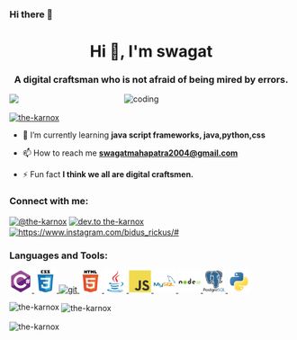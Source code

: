 ### Hi there 👋
<h1 align="center">Hi 👋, I'm swagat</h1>
<h3 align="center">A digital craftsman who is not afraid of being mired by errors.</h3>
<img align="right" alt="coding" width = "300" src="https://media1.giphy.com/media/Ll22OhMLAlVDb8UQWe/source.gif">

<p align="left"> <img src="https://media.giphy.com/media/npIVZg7MYoEUg/giphy.gif" /> </p>

<p align="left"> <a href="https://github.com/ryo-ma/github-profile-trophy"><img src="https://github-profile-trophy.vercel.app/?username=the-karnox" alt="the-karnox" /></a> </p>

- 🌱 I’m currently learning **java script frameworks, java,python,css**

- 📫 How to reach me **swagatmahapatra2004@gmail.com**

- ⚡ Fun fact **I think we all are digital craftsmen.**

<h3 align="left">Connect with me:</h3>
<p align="left">
<a href="https://codepen.io/@the-karnox" target="blank"><img align="center" src="https://raw.githubusercontent.com/rahuldkjain/github-profile-readme-generator/master/src/images/icons/Social/codepen.svg" alt="@the-karnox" height="30" width="40" /></a>
<a href="https://dev.to/dev.to the-karnox" target="blank"><img align="center" src="https://raw.githubusercontent.com/rahuldkjain/github-profile-readme-generator/master/src/images/icons/Social/devto.svg" alt="dev.to the-karnox" height="30" width="40" /></a>
<a href="https://instagram.com/https://www.instagram.com/bidus_rickus/#" target="blank"><img align="center" src="https://raw.githubusercontent.com/rahuldkjain/github-profile-readme-generator/master/src/images/icons/Social/instagram.svg" alt="https://www.instagram.com/bidus_rickus/#" height="30" width="40" /></a>
</p>

<h3 align="left">Languages and Tools:</h3>
<p align="left"> <a href="https://www.w3schools.com/cs/" target="_blank" rel="noreferrer"> <img src="https://raw.githubusercontent.com/devicons/devicon/master/icons/csharp/csharp-original.svg" alt="csharp" width="40" height="40"/> </a> <a href="https://www.w3schools.com/css/" target="_blank" rel="noreferrer"> <img src="https://raw.githubusercontent.com/devicons/devicon/master/icons/css3/css3-original-wordmark.svg" alt="css3" width="40" height="40"/> </a> <a href="https://git-scm.com/" target="_blank" rel="noreferrer"> <img src="https://www.vectorlogo.zone/logos/git-scm/git-scm-icon.svg" alt="git" width="40" height="40"/> </a> <a href="https://www.w3.org/html/" target="_blank" rel="noreferrer"> <img src="https://raw.githubusercontent.com/devicons/devicon/master/icons/html5/html5-original-wordmark.svg" alt="html5" width="40" height="40"/> </a> <a href="https://www.java.com" target="_blank" rel="noreferrer"> <img src="https://raw.githubusercontent.com/devicons/devicon/master/icons/java/java-original.svg" alt="java" width="40" height="40"/> </a> <a href="https://developer.mozilla.org/en-US/docs/Web/JavaScript" target="_blank" rel="noreferrer"> <img src="https://raw.githubusercontent.com/devicons/devicon/master/icons/javascript/javascript-original.svg" alt="javascript" width="40" height="40"/> </a> <a href="https://www.mysql.com/" target="_blank" rel="noreferrer"> <img src="https://raw.githubusercontent.com/devicons/devicon/master/icons/mysql/mysql-original-wordmark.svg" alt="mysql" width="40" height="40"/> </a> <a href="https://nodejs.org" target="_blank" rel="noreferrer"> <img src="https://raw.githubusercontent.com/devicons/devicon/master/icons/nodejs/nodejs-original-wordmark.svg" alt="nodejs" width="40" height="40"/> </a> <a href="https://www.postgresql.org" target="_blank" rel="noreferrer"> <img src="https://raw.githubusercontent.com/devicons/devicon/master/icons/postgresql/postgresql-original-wordmark.svg" alt="postgresql" width="40" height="40"/> </a> <a href="https://www.python.org" target="_blank" rel="noreferrer"> <img src="https://raw.githubusercontent.com/devicons/devicon/master/icons/python/python-original.svg" alt="python" width="40" height="40"/> </a> </p>

<p><img align="left" src="https://github-readme-stats.vercel.app/api/top-langs?username=the-karnox&show_icons=true&locale=en&layout=compact" alt="the-karnox" /></p>

<p>&nbsp;<img align="center" src="https://github-readme-stats.vercel.app/api?username=the-karnox&show_icons=true&locale=en" alt="the-karnox" /></p>

<p><img align="center" src="https://github-readme-streak-stats.herokuapp.com/?user=the-karnox&" alt="the-karnox" /></p>
